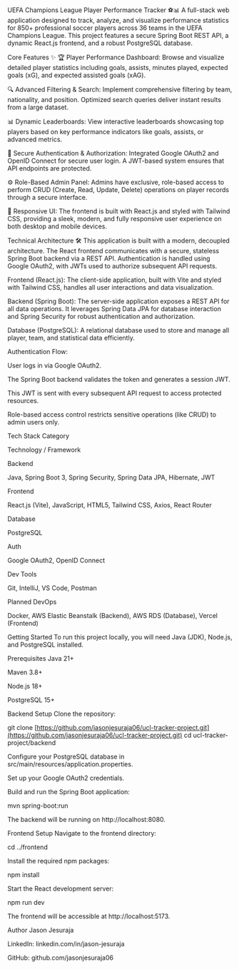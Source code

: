 UEFA Champions League Player Performance Tracker ⚽📊
A full-stack web application designed to track, analyze, and visualize performance statistics for 850+ professional soccer players across 36 teams in the UEFA Champions League. This project features a secure Spring Boot REST API, a dynamic React.js frontend, and a robust PostgreSQL database.

Core Features ✨
🏆 Player Performance Dashboard: Browse and visualize detailed player statistics including goals, assists, minutes played, expected goals (xG), and expected assisted goals (xAG).

🔍 Advanced Filtering & Search: Implement comprehensive filtering by team, nationality, and position. Optimized search queries deliver instant results from a large dataset.

📊 Dynamic Leaderboards: View interactive leaderboards showcasing top players based on key performance indicators like goals, assists, or advanced metrics.

🔐 Secure Authentication & Authorization: Integrated Google OAuth2 and OpenID Connect for secure user login. A JWT-based system ensures that API endpoints are protected.

⚙️ Role-Based Admin Panel: Admins have exclusive, role-based access to perform CRUD (Create, Read, Update, Delete) operations on player records through a secure interface.

📱 Responsive UI: The frontend is built with React.js and styled with Tailwind CSS, providing a sleek, modern, and fully responsive user experience on both desktop and mobile devices.

Technical Architecture 🛠️
This application is built with a modern, decoupled architecture. The React frontend communicates with a secure, stateless Spring Boot backend via a REST API. Authentication is handled using Google OAuth2, with JWTs used to authorize subsequent API requests.

Frontend (React.js): The client-side application, built with Vite and styled with Tailwind CSS, handles all user interactions and data visualization.

Backend (Spring Boot): The server-side application exposes a REST API for all data operations. It leverages Spring Data JPA for database interaction and Spring Security for robust authentication and authorization.

Database (PostgreSQL): A relational database used to store and manage all player, team, and statistical data efficiently.

Authentication Flow:

User logs in via Google OAuth2.

The Spring Boot backend validates the token and generates a session JWT.

This JWT is sent with every subsequent API request to access protected resources.

Role-based access control restricts sensitive operations (like CRUD) to admin users only.

Tech Stack
Category

Technology / Framework

Backend

Java, Spring Boot 3, Spring Security, Spring Data JPA, Hibernate, JWT

Frontend

React.js (Vite), JavaScript, HTML5, Tailwind CSS, Axios, React Router

Database

PostgreSQL

Auth

Google OAuth2, OpenID Connect

Dev Tools

Git, IntelliJ, VS Code, Postman

Planned DevOps

Docker, AWS Elastic Beanstalk (Backend), AWS RDS (Database), Vercel (Frontend)

Getting Started
To run this project locally, you will need Java (JDK), Node.js, and PostgreSQL installed.

Prerequisites
Java 21+

Maven 3.8+

Node.js 18+

PostgreSQL 15+

Backend Setup
Clone the repository:

git clone [https://github.com/jasonjesuraja06/ucl-tracker-project.git](https://github.com/jasonjesuraja06/ucl-tracker-project.git)
cd ucl-tracker-project/backend

Configure your PostgreSQL database in src/main/resources/application.properties.

Set up your Google OAuth2 credentials.

Build and run the Spring Boot application:

mvn spring-boot:run

The backend will be running on http://localhost:8080.

Frontend Setup
Navigate to the frontend directory:

cd ../frontend

Install the required npm packages:

npm install

Start the React development server:

npm run dev

The frontend will be accessible at http://localhost:5173.

Author
Jason Jesuraja

LinkedIn: linkedin.com/in/jason-jesuraja

GitHub: github.com/jasonjesuraja06

